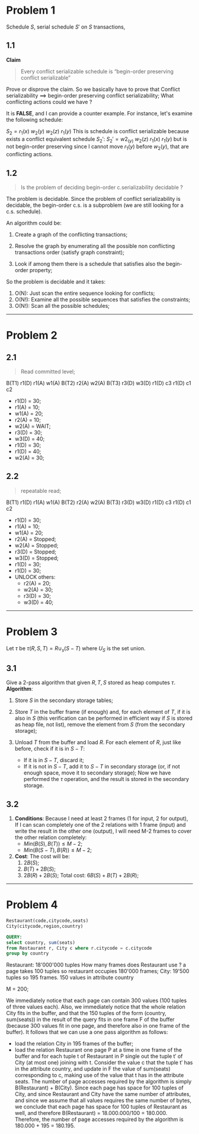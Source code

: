 # Problem 1
Schedule $S$, serial schedule $S'$ on $S$ transactions, 

## 1.1
**Claim**
>Every conflict serializable schedule is “begin-order preserving conflict serializable”

Prove or disprove the claim.
So we basically have to prove that Conflict serializability $\implies$ begin-order preserving conflict serializability;
What conflicting actions could we have ?

It is **FALSE**, and I can provide a counter example. For instance, let's examine the following schedule:

$S_2 = r_1(x)\ w_2(y)\ w_2(z)\ r_1(y)$
This is schedule is conflict serializable because exists a conflict equivalent schedule $S_2'$:
$S_2' = w2_(y)\ w_2(z)\ r_1(x)\ r_1(y)$
but is not begin-order preserving since I cannot move $r_1(y)$ before $w_2(y)$, that are conflicting actions.

## 1.2
> Is the problem of deciding begin-order c.serializability decidable ?

The problem is decidable. Since the problem of conflict serializability is decidable, the begin-order c.s. is a subproblem (we are still looking for a c.s. schedule).

An algorithm could be:
1. Create a graph of the conflicting transactions;
	
2. Resolve the graph by enumerating all the possible non conflicting transactions order (satisfy graph constraint);
	
3. Look if among them there is a schedule that satisfies also the begin-order property;

So the problem is decidable and it takes:
1. O(N): Just scan the entire sequence looking for conflicts;
2. O(N!): Examine all the possible sequences that satisfies the constraints;
3. O(N!): Scan all the possible schedules;

---
# Problem 2

## 2.1

>Read committed level;

B(T1) r1(D) r1(A) w1(A) B(T2) r2(A) w2(A) B(T3) r3(D) w3(D) r1(D) c3 r1(D) c1 c2

- r1(D) = 30;
- r1(A) = 10;
- w1(A) = 20;
- r2(A) = 10;
- w2(A) = WAIT;
- r3(D) = 30;
- w3(D) = 40;
- r1(D) = 30;
- r1(D) = 40;
- w2(A) = 30;

## 2.2

> repeatable read;

B(T1) r1(D) r1(A) w1(A) B(T2) r2(A) w2(A) B(T3) r3(D) w3(D) r1(D) c3 r1(D) c1 c2

- r1(D) = 30;
- r1(A) = 10;
- w1(A) = 20;
- r2(A) = Stopped;
- w2(A) = Stopped;
- r3(D) = Stopped;
- w3(D) = Stopped;
- r1(D) = 30;
- r1(D) = 30;
- UNLOCK others:
  - r2(A) = 20;
  - w2(A) = 30;
  - r3(D) = 30;
  - w3(D) = 40;

---
# Problem 3
Let $\tau$ be $τ (R, S, T ) = R ∪_s (S −T )$ where $U_S$ is the set union.

## 3.1
Give a 2-pass algorithm that given $R,T,S$ stored as heap computes $\tau$.
**Algorithm**:
1. Store $S$ in the secondary storage tables;
	
2. Store $T$ in the buffer frame (if enough) and, for each element of $T$, if it is also in $S$ (this verification can be performed in efficient way if $S$ is stored as heap file, not list), remove the element from $S$ (from the secondary storage);
	
3. Unload $T$ from the buffer and load $R$. For each element of $R$, just like before, check if it is in $S - T$:
	- If it is in $S - T$, discard it;
	- If it is not in $S - T$, add it to $S - T$ in secondary storage (or, if not enough space, move it to secondary storage);
	Now we have performed the $\tau$ operation, and the result is stored in the secondary storage.

## 3.2
1. **Conditions**: 
	Because I need at least 2 frames (1 for input, 2 for output), If I can scan completely one of the 2 relations with 1 frame (input) and write the result in the other one (output), I will need M-2 frames to cover the other relation completely:
	- $Min(B(S),B(T)) \le M-2$;
	- $Min(B(S-T),B(R)) \le M-2$;
2. **Cost**:
	The cost will be:
	1. $2B(S)$;
	2. $B(T) + 2B(S)$;
	3. $2B(R) + 2B(S)$;
	Total cost: $6B(S) + B(T) + 2B(R)$;

---
# Problem 4

```SQL
Restaurant(code,citycode,seats)
City(citycode,region,country)

QUERY:
select country, sum(seats)
from Restaurant r, City c where r.citycode = c.citycode
group by country
```

Restaurant: 18'000'000 tuples
How many frames does Restaurant use ? a page takes 100 tuples so restaurant occupies 180'000 frames;
City: 19'500 tuples so 195 frames.
150 values in attribute country

M = 200;

We immediately notice that each page can contain 300 values (100 tuples of three values each). Also, we immediately notice that the whole relation City fits in the buffer, and that the 150 tuples of the form (country, sum(seats)) in the result of the query fits in one frame F of the buffer (because 300 values fit in one page, and therefore also in one frame of the buffer). It follows that we can use a one pass algorithm
as follows:
- load the relation City in 195 frames of the buffer;
- load the relation Restaurant one page P at a time in one frame of the buffer and for each tuple t of Restaurant in P single out the tuple t′ of City (at most one) joining with t.  Consider the value c that the tuple t′ has in the attribute country, and update in F the value of sum(seats) corresponding to c, making use of the value that t has in the attribute seats.
The number of page accesses required by the algorithm is simply B(Restaurant) + B(City). Since each page has space for 100 tuples of City, and since Restaurant and City have the same number of attributes, and since we assume that all values requires the same number of bytes, we conclude that each page has space for 100 tuples of Restaurant as well, and therefore B(Restaurant) = 18.000.000/100 = 180.000. Therefore, the number of page accesses required by the algorithm is 180.000 + 195 = 180.195.
